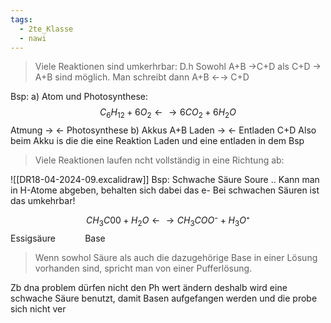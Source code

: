 ```yaml
---
tags:
  - 2te_Klasse
  - nawi
---
```

> Viele Reaktionen sind umkerhrbar: 
> D.h Sowohl A+B →C+D als C+D → A+B sind möglich.
> Man schreibt dann A+B ←→ C+D

Bsp: 
a) Atom und Photosynthese:
$$C_{6}H_{12}+6O_{2}←→6CO_{2}+6H_{2}O$$
Atmung →
← Photosynthese
b) Akkus
A+B Laden → ← Entladen C+D
Also beim Akku is die die eine Reaktion Laden und eine entladen in dem Bsp

> Viele Reaktionen laufen ncht vollständig in eine Richtung ab:

![[DR18-04-2024-09.excalidraw]]
Bsp: Schwache Säure
Soure .. Kann man in H-Atome abgeben, behalten sich dabei das e- 
Bei schwachen Säuren ist das umkehrbar!

$$CH_{3}C00+H_{2}O
←→CH_{3}COO⁻+H_{3}O⁺$$
‎‎‎‎‎‎‎‏‏‎ ‎‏‏‎ ‎‏‏‎ ‎‏‏‎ ‎‏‏‎ ‎‏‏‎ ‎‏‏‎ ‎‏‏‎ ‎‏‏‎ ‎‏‏‎ ‎‏‏‎ ‎‏‏‎ ‎‏‏‎ ‎‏‏‎ ‎‏‏‎ ‎‏‏‎ ‎‏‏‎ ‎‏‏‎ ‎‏‏‎ ‎‏‏‎ ‎Essigsäure‏‏‎ ‎‏‏‎ ‎‏‏‎ ‎‏‏‎ ‎‏‏‎ ‎‏‏‎ ‎‏‏‎ ‎‏‏‎ ‎‏‏‎ ‎‏‏‎ ‎‏‏‎ ‎‏‏‎ ‎Base

> Wenn sowhol Säure als auch die dazugehörige Base in einer Lösung vorhanden sind, spricht man von einer Pufferlösung.

Zb dna problem dürfen nicht den Ph wert ändern deshalb wird eine schwache Säure benutzt, damit Basen aufgefangen werden und die probe sich nicht ver
